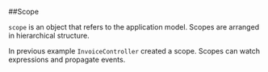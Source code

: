 ##Scope

`scope` is an object that refers to the application model. Scopes are arranged in hierarchical structure.

In previous example `InvoiceController` created a scope. Scopes can watch expressions and propagate events.